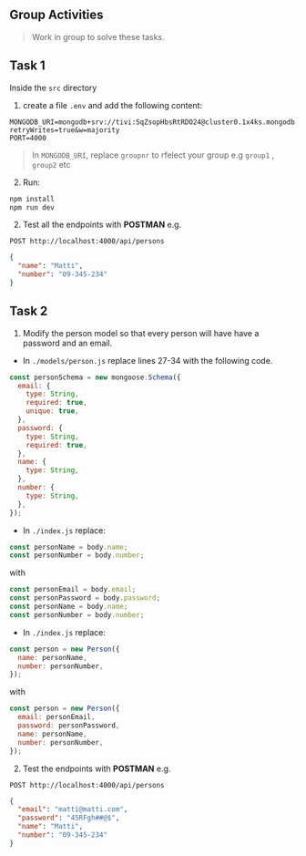 ## Group Activities

> Work in group to solve these tasks.

## Task 1

Inside the `src` directory

1. create a file `.env` and add the following content:

```text
MONGODB_URI=mongodb+srv://tivi:SqZsopHbsRtRDO24@cluster0.1x4ks.mongodb.net/groupnr?retryWrites=true&w=majority
PORT=4000
```

> In `MONGODB_URI`, replace `groupnr` to rfelect your group e.g `group1` , `group2` etc

2. Run:

```sh
npm install
npm run dev
```

2. Test all the endpoints with **POSTMAN** e.g.

```http
POST http://localhost:4000/api/persons
```

```json
{
  "name": "Matti",
  "number": "09-345-234"
}
```

## Task 2

1. Modify the person model so that every person will have have a password and an email.

- In `./models/person.js` replace lines 27-34 with the following code.

```js
const personSchema = new mongoose.Schema({
  email: {
    type: String,
    required: true,
    unique: true,
  },
  password: {
    type: String,
    required: true,
  },
  name: {
    type: String,
  },
  number: {
    type: String,
  },
});
```

- In `./index.js` replace:

```js
const personName = body.name;
const personNumber = body.number;
```

with

```js
const personEmail = body.email;
const personPassword = body.password;
const personName = body.name;
const personNumber = body.number;
```

- In `./index.js` replace:

```js
const person = new Person({
  name: personName,
  number: personNumber,
});
```

with

```js
const person = new Person({
  email: personEmail,
  password: personPassword,
  name: personName,
  number: personNumber,
});
```

2. Test the endpoints with **POSTMAN** e.g.

```http
POST http://localhost:4000/api/persons
```

```json
{
  "email": "matti@matti.com",
  "password": "45RFgh##@$",
  "name": "Matti",
  "number": "09-345-234"
}
```
